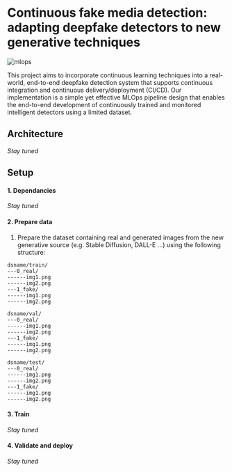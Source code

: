 # Continuous fake media detection: adapting deepfake detectors to new generative techniques

![mlops](https://github.com/user-attachments/assets/b5feedda-914a-4d49-9b62-cf27949ff6a7)


This project aims to incorporate continuous learning techniques into a real-world, end-to-end deepfake detection system that supports continuous integration and continuous delivery/deployment (CI/CD). Our implementation is a simple yet effective MLOps pipeline design that enables the end-to-end development of continuously trained and monitored intelligent detectors using a limited dataset.

## Architecture

*Stay tuned*

## Setup

#### 1. Dependancies

*Stay tuned*

#### 2. Prepare data

1. Prepare the dataset containing real and generated images from the new generative source (e.g. Stable Diffusion, DALL-E ...) using the following structure:

```
dsname/train/
---0_real/
------img1.png
------img2.png
---1_fake/
------img1.png
------img2.png

dsname/val/
---0_real/
------img1.png
------img2.png
---1_fake/
------img1.png
------img2.png

dsname/test/
---0_real/
------img1.png
------img2.png
---1_fake/
------img1.png
------img2.png
```



#### 3. Train

*Stay tuned*

#### 4. Validate and deploy

*Stay tuned*
